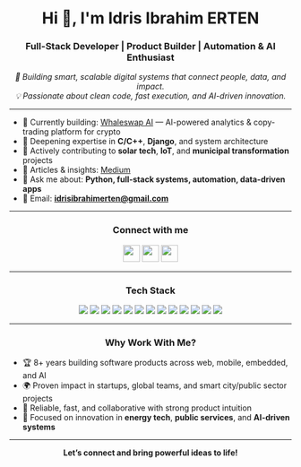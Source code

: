 <h1 align="center">Hi 👋, I'm Idris Ibrahim ERTEN</h1>
<h3 align="center">Full-Stack Developer | Product Builder | Automation & AI Enthusiast</h3>
<p align="center">
  <em>
    🚀 Building smart, scalable digital systems that connect people, data, and impact.<br>
    💡 Passionate about clean code, fast execution, and AI-driven innovation.
  </em>
</p>

---

- 🔭 Currently building: [Whaleswap AI](https://whaleswap.ai) — AI-powered analytics & copy-trading platform for crypto
- 🌱 Deepening expertise in **C/C++**, **Django**, and system architecture
- 👯 Actively contributing to **solar tech**, **IoT**, and **municipal transformation** projects
- 📝 Articles & insights: [Medium](https://medium.com/@idrisibrahimerten)
- 💬 Ask me about: **Python, full-stack systems, automation, data-driven apps**
- 📧 Email: **idrisibrahimerten@gmail.com**

---

<h3 align="center">Connect with me</h3>
<p align="center">
  <a href="https://linkedin.com/in/idrisibrahimerten" target="blank"><img src="https://img.shields.io/badge/LinkedIn-blue?logo=linkedin" height="30"/></a>
  <a href="https://medium.com/@idrisibrahimerten" target="blank"><img src="https://img.shields.io/badge/Medium-black?logo=medium" height="30"/></a>
  <a href="https://www.youtube.com/@yazlmcininargeofisi" target="blank"><img src="https://img.shields.io/badge/YouTube-red?logo=youtube" height="30"/></a>
</p>

---

<h3 align="center">Tech Stack</h3>
<p align="center">
  <img src="https://img.shields.io/badge/Python-3776AB?logo=python&logoColor=white&style=for-the-badge"/>
  <img src="https://img.shields.io/badge/Django-092E20?logo=django&logoColor=white&style=for-the-badge"/>
  <img src="https://img.shields.io/badge/React-20232A?logo=react&logoColor=61DAFB&style=for-the-badge"/>
  <img src="https://img.shields.io/badge/React_Native-20232A?logo=react&logoColor=61DAFB&style=for-the-badge"/>
  <img src="https://img.shields.io/badge/Node.js-339933?logo=node.js&logoColor=white&style=for-the-badge"/>
  <img src="https://img.shields.io/badge/Next.js-000000?logo=next.js&logoColor=white&style=for-the-badge"/>
  <img src="https://img.shields.io/badge/TailwindCSS-06B6D4?logo=tailwindcss&logoColor=white&style=for-the-badge"/>
  <img src="https://img.shields.io/badge/PostgreSQL-4169E1?logo=postgresql&logoColor=white&style=for-the-badge"/>
  <img src="https://img.shields.io/badge/MongoDB-47A248?logo=mongodb&logoColor=white&style=for-the-badge"/>
  <img src="https://img.shields.io/badge/Docker-2496ED?logo=docker&logoColor=white&style=for-the-badge"/>
  <img src="https://img.shields.io/badge/Linux-FCC624?logo=linux&logoColor=black&style=for-the-badge"/>
  <img src="https://img.shields.io/badge/C/C++-00599C?logo=c&logoColor=white&style=for-the-badge"/>
  <img src="https://img.shields.io/badge/Firebase-FFCA28?logo=firebase&logoColor=black&style=for-the-badge"/>
</p>

---

<h3 align="center">Why Work With Me?</h3>

- 🏆 8+ years building software products across web, mobile, embedded, and AI
- 🌍 Proven impact in startups, global teams, and smart city/public sector projects
- 🤝 Reliable, fast, and collaborative with strong product intuition
- 🧰 Focused on innovation in **energy tech**, **public services**, and **AI-driven systems**

---

<p align="center">
  <b>Let’s connect and bring powerful ideas to life!</b>
</p>
